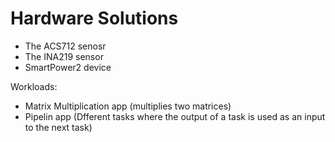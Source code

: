# Hardware Solutions 

 - The ACS712 senosr
 - The INA219 sensor
 - SmartPower2 device

Workloads:
- Matrix Multiplication app (multiplies two matrices)
- Pipelin app (Dfferent tasks where the output of a task is used as an input to the next task)
